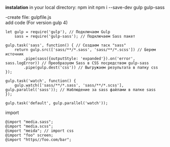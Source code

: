 **instalation**
in your local directory:
 npm init
 npm i --save-dev gulp gulp-sass
 
-create file:
gulpfile.js  
add code (For version gulp 4)
```
let gulp = require('gulp'), // Подключаем Gulp
    sass = require('gulp-sass'); // Подключаем Sass пакет

gulp.task('sass', function() { // Создаем таск "sass"
    return gulp.src(['sass/**/*.sass', 'sass/**/*.scss']) // Берем источник
        .pipe(sass({outputStyle: 'expanded'}).on('error', sass.logError)) // Преобразуем Sass в CSS посредством gulp-sass
        .pipe(gulp.dest('css')) // Выгружаем результата в папку css
});

gulp.task('watch', function() {
    gulp.watch(['sass/**/*.sass', 'sass/**/*.scss'], gulp.parallel('sass')); // Наблюдение за sass файлами в папке sass
});

gulp.task('default', gulp.parallel('watch'));

```
 
import
```
@import "media.sass";
@import "media.scss";
@import "meida"; // import css
@import "foo" screen;
@import "https//foo.com/bar";
```

